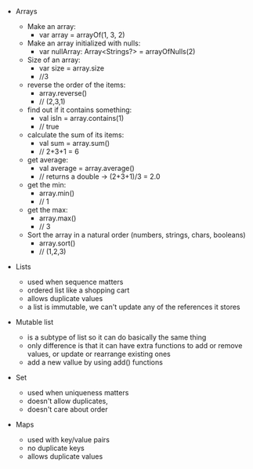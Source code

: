 * Arrays
  * Make an array: 
    * var array = arrayOf(1, 3, 2)
  * Make an array initialized with nulls: 
    * var nullArray: Array<Strings?> = arrayOfNulls(2)
  * Size of an array: 
    * var size = array.size 
    * //3
  * reverse the order of the items:
    * array.reverse() 
    * // (2,3,1)
  * find out if it contains something:
    * val isIn = array.contains(1) 
    * // true
  * calculate the sum of its items:
    * val sum = array.sum()
    * // 2+3+1 = 6
  * get average:
    * val average = array.average() 
    * // returns a double -> (2+3+1)/3 = 2.0
  * get the min:
    * array.min() 
    * // 1
  * get the max:
    * array.max()
    * // 3
  * Sort the array in a natural order (numbers, strings, chars, booleans)
    * array.sort()
    * // (1,2,3)

* Lists 
  * used when sequence matters
  * ordered list like a shopping cart
  * allows duplicate values
  * a list is immutable, we can't update any of the references it stores
* Mutable list
  * is a subtype of list so it can do basically the same thing
  * only difference is that it can have extra functions to add or remove values, or update or rearrange existing ones
  * add a new vallue by using add() functions
* Set
  * used when uniqueness matters
  * doesn't allow duplicates,
  * doesn't care about order
* Maps
  * used with key/value pairs
  * no duplicate keys
  * allows duplicate values